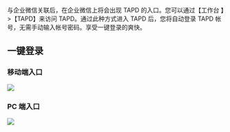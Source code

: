 与企业微信关联后，在企业微信上将会出现 TAPD 的入口。您可以通过【工作台 】>【TAPD】来访问 TAPD。通过此种方式进入 TAPD 后，您将自动登录 TAPD 帐号，无需手动输入帐号密码。享受一键登录的爽快。

## 一键登录
### 移动端入口
![](//mc.qcloudimg.com/static/img/bf407e907b6b9764d12aead696dec682/image.png)
### PC 端入口
![](https://main.qcloudimg.com/raw/f3a049db6b79c933903d5643c76a1dc3.png)




